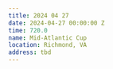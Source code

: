 ```yaml
---
title: 2024 04 27
date: 2024-04-27 00:00:00 Z
time: 720.0
name: Mid-Atlantic Cup
location: Richmond, VA
address: tbd
---
```


